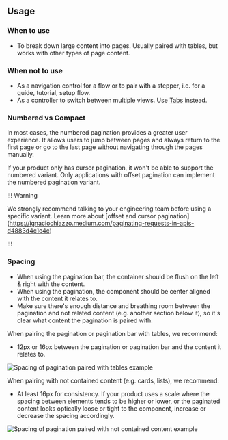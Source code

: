 ## Usage

### When to use

- To break down large content into pages. Usually paired with tables, but works with other types of page content.

### When not to use

- As a navigation control for a flow or to pair with a stepper, i.e. for a guide, tutorial, setup flow.
- As a controller to switch between multiple views. Use [Tabs](/components/tabs/) instead.

### Numbered vs Compact

In most cases, the numbered pagination provides a greater user experience. It allows users to jump between pages and always return to the first page or go to the last page without navigating through the pages manually.

If your product only has cursor pagination, it won't be able to support the numbered variant. Only applications with offset pagination can implement the numbered pagination variant.

!!! Warning 

We strongly recommend talking to your engineering team before using a specific variant. Learn more about [offset and cursor pagination] (https://ignaciochiazzo.medium.com/paginating-requests-in-apis-d4883d4c1c4c)

!!!

### Spacing

- When using the pagination bar, the container should be flush on the left & right with the content.
- When using the pagination, the component should be center aligned with the content it relates to.
- Make sure there's enough distance and breathing room between the pagination and not related content (e.g. another section below it), so it's clear what content the pagination is paired with.

When pairing the pagination or pagination bar with tables, we recommend:
- 12px or 16px between the pagination or pagination bar and the content it relates to.

![Spacing of pagination paired with tables example](/assets/components/pagination/pagination-spacing-tables.png)

When pairing with not contained content (e.g. cards, lists), we recommend:
- At least 16px for consistency. If your product uses a scale where the spacing between elements tends to be higher or lower, or the paginated content looks optically loose or tight to the component, increase or decrease the spacing accordingly.

![Spacing of pagination paired with not contained content example](/assets/components/pagination/pagination-spacing-not-contained.png)